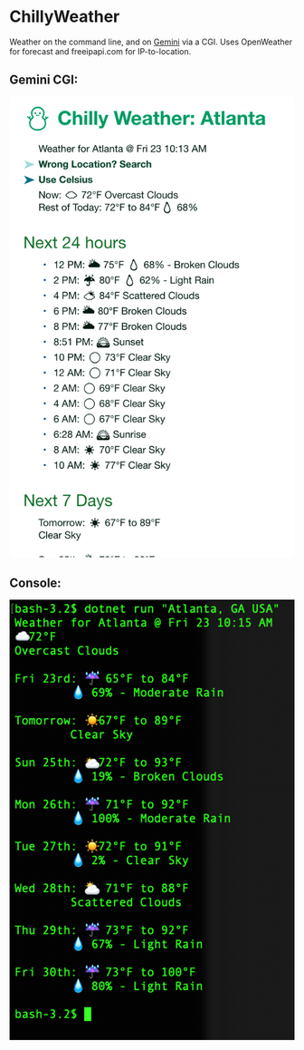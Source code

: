 # ChillyWeather
 Weather on the command line, and on [Gemini](https://en.wikipedia.org/wiki/Gemini_(protocol)) via a CGI. Uses OpenWeather for forecast and freeipapi.com for IP-to-location. 

 ## Gemini CGI:

 ![CGI Screenshot](imgs/cgi.png)

 ## Console:
 
 ![Console Screenshot](imgs/console.png)
